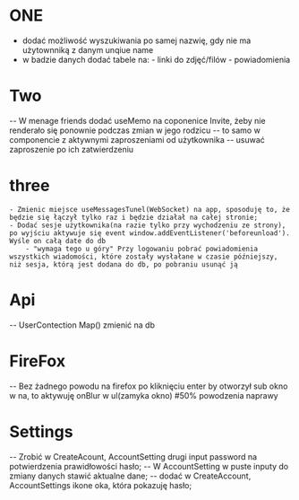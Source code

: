 # ONE

- dodać możliwość wyszukiwania po samej nazwię, gdy nie ma użytownniką z danym unqiue name
- w badzie danych dodać tabele na: - linki do zdjęć/filów - powiadomienia

# Two

-- W menage friends dodać useMemo na coponenice Invite, żeby nie renderało się ponownie podczas zmian w jego rodzicu
-- to samo w componencie z aktywnymi zaproszeniami od użytkownika 
-- usuwać zaproszenie po ich zatwierdzeniu

# three
    - Zmienic miejsce useMessagesTunel(WebSocket) na app, sposoduję to, że będzie się łączył tylko raz i będzie działał na całej stronie;
    - Dodać sesje użytkownika(na razie tylko przy wychodzeniu ze strony), po wyjściu aktywuje się event window.addEventListener('beforeunload'). Wyśle on całą date do db
        - "wymaga tego u góry" Przy logowaniu pobrać powiadomienia wszystkich wiadomości, które zostały wysłałane w czasie późniejszy, niż sesja, którą jest dodana do db, po pobraniu usunąć ją 
        
# Api 
 -- UserContection Map() zmienić na db
 

# FireFox 
-- Bez żadnego powodu na firefox po kliknięciu enter by otworzył sub okno w na, to aktywuję onBlur w ul(zamyka okno) #50% powodzenia naprawy

# Settings 

-- Zrobić w CreateAcount, AccountSetting drugi input password na potwierdzenia prawidłowości hasło;
-- W AccountSetting w puste inputy do zmiany danych stawić aktualne dane;
-- dodać w CreateAccount, AccountSettings ikone oka, która pokazuję hasło;